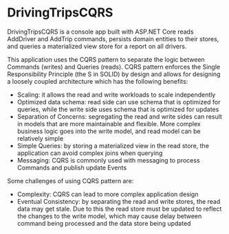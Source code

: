 # DrivingTripsCQRS

DrivingTripsCQRS is a console app built with ASP.NET Core reads AddDriver and AddTrip commands, persists domain entities to their stores, and queries a materialized view store for a report on all drivers.

This application uses the CQRS pattern to separate the logic between Commands (writes) and Queries (reads). CQRS pattern enforces the Single Responsibility Principle (the S in SOLID) by design and allows for designing a loosely coupled architecture which has the following benefits:

 - Scaling: it allows the read and write workloads to scale independently
 - Optimized data schema: read side can use schema that is optimized for queries, while the write side uses schema that is optimized for updates
 - Separation of Concerns: segregating the read and write sides can result in models that are more maintainable and flexible. More complex business logic goes into the write model, and read model can be relatively simple
 - Simple Queries: by storing a materialized view in the read store, the application can avoid complex joins when querying
- Messaging: CQRS is commonly used with messaging to process Commands and publish update Events

Some challenges of using CQRS pattern are:

 - Complexity: CQRS can lead to more complex application design
 - Eventual Consistency: by separating the read and write stores, the read data may get stale. Due to this the read store must be updated to reflect the changes to the write model, which may cause delay between command being processed and the data store being updated
